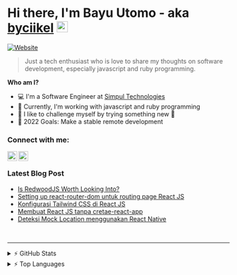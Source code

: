 # Hi there, I'm Bayu Utomo - aka [byciikel][website] <img src="https://media.giphy.com/media/hvRJCLFzcasrR4ia7z/giphy.gif" width="25px"></a>

[![Website](https://img.shields.io/website?label=medium.com&style=for-the-badge&url=https://medium.com/@byciikel)][website]

> Just a tech enthusiast who is love to share my thoughts on software development, especially javascript and ruby programming.

**Who am I?**
- 💻 I'm a Software Engineer at [Simpul Technologies][work]
- 👯 Currently, I'm working with javascript and ruby programming
- 🔨 I like to challenge myself by trying something new 🤣
- 🥅 2022 Goals: Make a stable remote development

### Connect with me:

[<img align="left" alt="Medium @byciikel" width="22px" src="https://unpkg.com/ionicons@5.2.3/dist/svg/logo-medium.svg" />][website]
[<img align="left" alt="Linkedin @byciikel" width="22px" src="https://unpkg.com/ionicons@5.2.3/dist/svg/logo-linkedin.svg" />][linkedin]

<br />

### Latest Blog Post
<!-- BLOG-POST-LIST:START -->
- [Is RedwoodJS Worth Looking Into?](https://medium.com/simpul-technologies/is-redwoodjs-worth-looking-into-214933f9b114?source=rss-b98a4a854a45------2)
- [Setting up react-router-dom untuk routing page React JS](https://medium.com/@byciikel/setting-up-react-router-dom-untuk-routing-page-react-js-39e78975e534?source=rss-b98a4a854a45------2)
- [Konfigurasi Tailwind CSS di React JS](https://medium.com/@byciikel/konfigurasi-tailwind-css-di-react-js-1c70a86fa359?source=rss-b98a4a854a45------2)
- [Membuat React JS tanpa cretae-react-app](https://medium.com/@byciikel/membuat-react-js-tanpa-cretae-react-app-fb2f57943fb5?source=rss-b98a4a854a45------2)
- [Deteksi Mock Location menggunakan React Native](https://medium.com/@byciikel/deteksi-mock-location-menggunakan-react-native-1847d3e6b053?source=rss-b98a4a854a45------2)
<!-- BLOG-POST-LIST:END -->

<br/>

---

<details>
  <summary>⚡ GitHub Stats</summary>

  [![Byciikel's github stats](https://github-readme-stats.vercel.app/api?username=byciikel&show_icons=true&theme=vue)](https://github.com/byciikel/byciikel)

</details>

<details>
  <summary>⚡ Top Languages</summary>

  [![Top Langs](https://byciikel.vercel.app/api/top-langs/?username=byciikel&layout=compact&theme=vue)](https://github.com/byciikel/byciikel)

</details>

[website]: https://medium.com/@byciikel
[linkedin]: https://www.linkedin.com/in/byciikel
[work]: https://simpul.tech/
